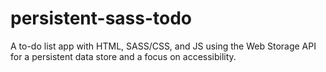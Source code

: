 # persistent-sass-todo
A to-do list app with HTML, SASS/CSS, and JS using the Web Storage API for a persistent data store and a focus on accessibility.
